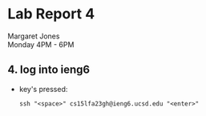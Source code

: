 # **Lab Report 4** <br />
Margaret Jones <br />
Monday 4PM - 6PM <br />

## 4. log into ieng6
* key's pressed:
  ```
  ssh "<space>" cs15lfa23gh@ieng6.ucsd.edu "<enter>"
  ```
